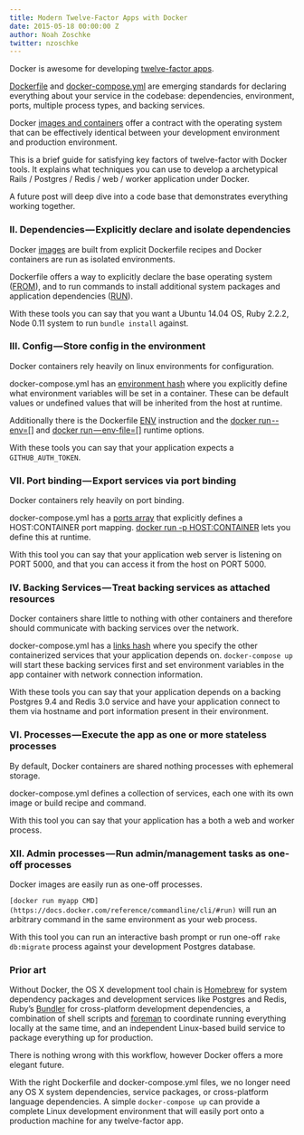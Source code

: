 ```yaml
---
title: Modern Twelve-Factor Apps with Docker
date: 2015-05-18 00:00:00 Z
author: Noah Zoschke
twitter: nzoschke
---
```


Docker is awesome for developing [twelve-factor apps](http://12factor.net/).  

[Dockerfile](https://docs.docker.com/reference/builder/) and [docker-compose.yml](https://docs.docker.com/compose/yml/) are emerging standards for declaring everything about your service in the codebase: dependencies, environment, ports, multiple process types, and backing services.

Docker [images and containers](https://docs.docker.com/engine/getstarted/step_two/) offer a contract with the operating system that can be effectively identical between your development environment and production environment.

This is a brief guide for satisfying key factors of twelve-factor with Docker tools. It explains what techniques you can use to develop a archetypical Rails / Postgres / Redis / web / worker application under Docker.

<!--more-->

A future post will deep dive into a code base that demonstrates everything working together.

### II. Dependencies — Explicitly declare and isolate dependencies

Docker [images](https://docs.docker.com/engine/tutorials/dockerimages/) are built from explicit Dockerfile recipes and Docker containers are run as isolated environments.

Dockerfile offers a way to explicitly declare the base operating system ([FROM](https://docs.docker.com/engine/reference/builder/#/from)), and to run commands to install additional system packages and application dependencies ([RUN](https://docs.docker.com/engine/reference/builder/#/run)).

With these tools you can say that you want a Ubuntu 14.04 OS, Ruby 2.2.2, Node 0.11 system to run `bundle install` against.

### III. Config — Store config in the environment

Docker containers rely heavily on linux environments for configuration.

docker-compose.yml has an [environment hash](https://docs.docker.com/compose/compose-file/#/environment) where you explicitly define what environment variables will be set in a container. These can be default values or undefined values that will be inherited from the host at runtime.

Additionally there is the Dockerfile [ENV](https://docs.docker.com/engine/reference/builder/#/env) instruction and the [docker run --env=[]](https://docs.docker.com/engine/reference/commandline/run/#/set-environment-variables--e---env---env-file) and [docker run — env-file=[]](https://docs.docker.com/engine/reference/commandline/run/#/set-environment-variables--e---env---env-file) runtime options.

With these tools you can say that your application expects a `GITHUB_AUTH_TOKEN`.

### VII. Port binding — Export services via port binding

Docker containers rely heavily on port binding.

docker-compose.yml has a [ports array](https://docs.docker.com/compose/compose-file/#/ports) that explicitly defines a HOST:CONTAINER port mapping. [docker run -p HOST:CONTAINER](https://docs.docker.com/engine/reference/commandline/run/#publish-or-expose-port--p---expose) lets you define this at runtime.

With this tool you can say that your application web server is listening on PORT 5000, and that you can access it from the host on PORT 5000.

### IV. Backing Services — Treat backing services as attached resources

Docker containers share little to nothing with other containers and therefore should communicate with backing services over the network.

docker-compose.yml has a [links hash](https://docs.docker.com/compose/compose-file/#/links) where you specify the other containerized services that your application depends on. `docker-compose up` will start these backing services first and set environment variables in the app container with network connection information.

With these tools you can say that your application depends on a backing Postgres 9.4 and Redis 3.0 service and have your application connect to them via hostname and port information present in their environment.

### VI. Processes — Execute the app as one or more stateless processes

By default, Docker containers are shared nothing processes with ephemeral storage.

docker-compose.yml defines a collection of services, each one with its own image or build recipe and command.

With this tool you can say that your application has a both a web and worker process.

### XII. Admin processes — Run admin/management tasks as one-off processes

Docker images are easily run as one-off processes.

`[docker run myapp CMD](https://docs.docker.com/reference/commandline/cli/#run)` will run an arbitrary command in the same environment as your web process.

With this tool you can run an interactive bash prompt or run one-off `rake db:migrate` process against your development Postgres database.

### Prior art

Without Docker, the OS X development tool chain is [Homebrew](http://homebrew.co/) for system dependency packages and development services like Postgres and Redis, Ruby’s [Bundler](http://bundler.io/) for cross-platform development dependencies, a combination of shell scripts and [foreman](http://ddollar.github.io/foreman/) to coordinate running everything locally at the same time, and an independent Linux-based build service to package everything up for production.

There is nothing wrong with this workflow, however Docker offers a more elegant future.

With the right Dockerfile and docker-compose.yml files, we no longer need any OS X system dependencies, service packages, or cross-platform language dependencies. A simple `docker-compose up` can provide a complete Linux development environment that will easily port onto a production machine for any twelve-factor app.
